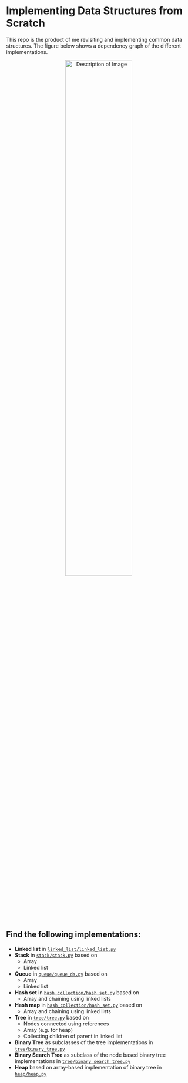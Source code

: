 # Implementing Data Structures from Scratch

This repo is the product of me revisiting and implementing common data structures.
The figure below shows a dependency graph of the different implementations.

<p align="center">
    <img src="https://github.com/vbjan/ds_and_algos/assets/62449932/5f31d3f3-a217-48db-9e84-ef638600bdac" alt="Description of Image" width=60%>
</p>

## Find the following implementations:
- **Linked list** in [`linked_list/linked_list.py`](linked_list/linked_list.py)
- **Stack** in [`stack/stack.py`](stack/stack.py) based on 
  - Array
  - Linked list
- **Queue** in [`queue/queue_ds.py`](queue/queue_ds.py) based on 
  - Array
  - Linked list
- **Hash set** in [`hash_collection/hash_set.py`](hash_collection/hash_set.py`) based on
  - Array and chaining using linked lists
- **Hash map** in [`hash_collection/hash_set.py`](hash_collection/hash_set.py`) based on
  - Array and chaining using linked lists
- **Tree** in [`tree/tree.py`](tree/tree.py) based on
  - Nodes connected using references
  - Array (e.g. for heap)
  - Collecting children of parent in linked list
- **Binary Tree** as subclasses of the tree implementations in [`tree/binary_tree.py`](tree/binary_tree.py) 
- **Binary Search Tree** as subclass of the node based binary tree implementations in [`tree/binary_search_tree.py`](tree/binary_search_tree.py) 
- **Heap** based on array-based implementation of binary tree in [`heap/heap.py`](heap/heap.py)


